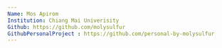 ```yaml
---
Name: Mos Apirom
Institution: Chiang Mai Univerisity
Github: https://github.com/molysulfur
GithubPersonalProject : https://github.com/personal-by-molysulfur
---
```

